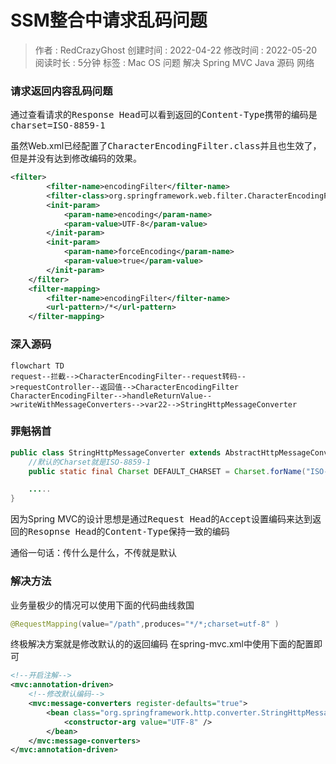 # SSM整合中请求乱码问题
> 作者 : RedCrazyGhost
> 创建时间 : 2022-04-22 
> 修改时间 : 2022-05-20
> 阅读时长 : 5分钟
> 标签 : <span class="badge bg-secondary">Mac OS</span> <span class="badge bg-danger">问题</span> <span class="badge bg-success">解决</span> <span class="badge rounded-pill bg-success">Spring MVC</span> <span class="badge bg-primary">Java</span> <span class="badge bg-black">源码</span> <span class="badge bg-black">网络</span> 

### 请求返回内容乱码问题
通过查看请求的<kbd>Response Head</kbd>可以看到返回的<kbd>Content-Type</kbd>携带的编码是<kbd>charset=ISO-8859-1</kbd>

虽然Web.xml已经配置了<kbd>CharacterEncodingFilter.class</kbd>并且也生效了，但是并没有达到修改编码的效果。
```xml
<filter>
        <filter-name>encodingFilter</filter-name>
        <filter-class>org.springframework.web.filter.CharacterEncodingFilter</filter-class>
        <init-param>
            <param-name>encoding</param-name>
            <param-value>UTF-8</param-value>
        </init-param>
        <init-param>
            <param-name>forceEncoding</param-name>
            <param-value>true</param-value>
        </init-param>
    </filter>
    <filter-mapping>
        <filter-name>encodingFilter</filter-name>
        <url-pattern>/*</url-pattern>
    </filter-mapping>
```

### 深入源码
```mermaid
flowchart TD
request--拦截-->CharacterEncodingFilter--request转码-->requestController--返回值-->CharacterEncodingFilter
CharacterEncodingFilter-->handleReturnValue-->writeWithMessageConverters-->var22-->StringHttpMessageConverter
```

### 罪魁祸首
```java
public class StringHttpMessageConverter extends AbstractHttpMessageConverter<String> {
    //默认的Charset就是ISO-8859-1
    public static final Charset DEFAULT_CHARSET = Charset.forName("ISO-8859-1");

    .....
}
```
因为Spring MVC的设计思想是通过<kbd>Request Head</kbd>的<kbd>Accept</kbd>设置编码来达到返回的<kbd>Resopnse Head</kbd>的<kbd>Content-Type</kbd>保持一致的编码

通俗一句话：传什么是什么，不传就是默认

### 解决方法
业务量极少的情况可以使用下面的代码曲线救国
```java
@RequestMapping(value="/path",produces="*/*;charset=utf-8" )
```

终极解决方案就是修改默认的的返回编码
在spring-mvc.xml中使用下面的配置即可
```xml
<!--开启注解-->
<mvc:annotation-driven>
    <!--修改默认编码-->
    <mvc:message-converters register-defaults="true">
        <bean class="org.springframework.http.converter.StringHttpMessageConverter">
            <constructor-arg value="UTF-8" />
        </bean>
    </mvc:message-converters>
</mvc:annotation-driven>
```
